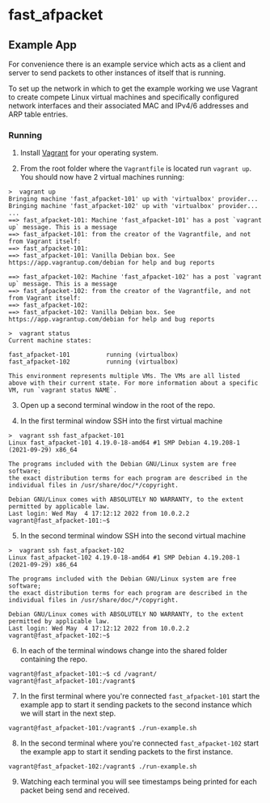 # fast_afpacket

## Example App

For convenience there is an example service which acts as a client and server to
send packets to other instances of itself that is running.

To set up the network in which to get the example working we use Vagrant to
create compete Linux virtual machines and specifically configured network
interfaces and their associated MAC and IPv4/6 addresses and ARP table entries.

### Running

1. Install [Vagrant](https://www.vagrantup.com) for your operating system.

2. From the root folder where the `Vagrantfile` is located run `vagrant up`. You should now have 2 virtual machines running:

```console
>  vagrant up
Bringing machine 'fast_afpacket-101' up with 'virtualbox' provider...
Bringing machine 'fast_afpacket-102' up with 'virtualbox' provider...
...
==> fast_afpacket-101: Machine 'fast_afpacket-101' has a post `vagrant up` message. This is a message
==> fast_afpacket-101: from the creator of the Vagrantfile, and not from Vagrant itself:
==> fast_afpacket-101: 
==> fast_afpacket-101: Vanilla Debian box. See https://app.vagrantup.com/debian for help and bug reports

==> fast_afpacket-102: Machine 'fast_afpacket-102' has a post `vagrant up` message. This is a message
==> fast_afpacket-102: from the creator of the Vagrantfile, and not from Vagrant itself:
==> fast_afpacket-102: 
==> fast_afpacket-102: Vanilla Debian box. See https://app.vagrantup.com/debian for help and bug reports

>  vagrant status
Current machine states:

fast_afpacket-101          running (virtualbox)
fast_afpacket-102          running (virtualbox)

This environment represents multiple VMs. The VMs are all listed
above with their current state. For more information about a specific
VM, run `vagrant status NAME`.
```

3. Open up a second terminal window in the root of the repo.

4. In the first terminal window SSH into the first virtual machine

```console
>  vagrant ssh fast_afpacket-101
Linux fast_afpacket-101 4.19.0-18-amd64 #1 SMP Debian 4.19.208-1 (2021-09-29) x86_64

The programs included with the Debian GNU/Linux system are free software;
the exact distribution terms for each program are described in the
individual files in /usr/share/doc/*/copyright.

Debian GNU/Linux comes with ABSOLUTELY NO WARRANTY, to the extent
permitted by applicable law.
Last login: Wed May  4 17:12:12 2022 from 10.0.2.2
vagrant@fast_afpacket-101:~$
```

5. In the second terminal window SSH into the second virtual machine

```console
>  vagrant ssh fast_afpacket-102
Linux fast_afpacket-102 4.19.0-18-amd64 #1 SMP Debian 4.19.208-1 (2021-09-29) x86_64

The programs included with the Debian GNU/Linux system are free software;
the exact distribution terms for each program are described in the
individual files in /usr/share/doc/*/copyright.

Debian GNU/Linux comes with ABSOLUTELY NO WARRANTY, to the extent
permitted by applicable law.
Last login: Wed May  4 17:12:12 2022 from 10.0.2.2
vagrant@fast_afpacket-102:~$
```

6. In each of the terminal windows change into the shared folder containing the
repo.

```console
vagrant@fast_afpacket-101:~$ cd /vagrant/
vagrant@fast_afpacket-101:/vagrant$
```

7. In the first terminal where you're connected `fast_afpacket-101` start the
example app to start it sending packets to the second instance which we will
start in the next step.

```console
vagrant@fast_afpacket-101:/vagrant$ ./run-example.sh

```

8. In the second terminal where you're connected `fast_afpacket-102` start the
example app to start it sending packets to the first instance.

```console
vagrant@fast_afpacket-102:/vagrant$ ./run-example.sh

```

9. Watching each terminal you will see timestamps being printed for each packet
being send and received.